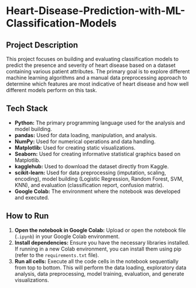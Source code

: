 # Heart-Disease-Prediction-with-ML-Classification-Models

## Project Description
This project focuses on building and evaluating classification models to predict the presence and severity of heart disease based on a dataset containing various patient attributes. The primary goal is to explore different machine learning algorithms and a manual data preprocessing approach to determine which features are most indicative of heart disease and how well different models perform on this task.

## Tech Stack
*   **Python:** The primary programming language used for the analysis and model building.
*   **pandas:** Used for data loading, manipulation, and analysis.
*   **NumPy:** Used for numerical operations and data handling.
*   **Matplotlib:** Used for creating static visualizations.
*   **Seaborn:** Used for creating informative statistical graphics based on Matplotlib.
*   **kagglehub:** Used to download the dataset directly from Kaggle.
*   **scikit-learn:** Used for data preprocessing (imputation, scaling, encoding), model building (Logistic Regression, Random Forest, SVM, KNN), and evaluation (classification report, confusion matrix).
*   **Google Colab:** The environment where the notebook was developed and executed.

## How to Run
1.  **Open the notebook in Google Colab:** Upload or open the notebook file (`.ipynb`) in your Google Colab environment.
2.  **Install dependencies:** Ensure you have the necessary libraries installed. If running in a new Colab environment, you can install them using pip (refer to the `requirements.txt` file).
3.  **Run all cells:** Execute all the code cells in the notebook sequentially from top to bottom. This will perform the data loading, exploratory data analysis, data preprocessing, model training, evaluation, and generate visualizations.
